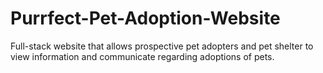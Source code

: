 # Purrfect-Pet-Adoption-Website
Full-stack website that allows prospective pet adopters and pet shelter to view information and communicate regarding adoptions of pets.
